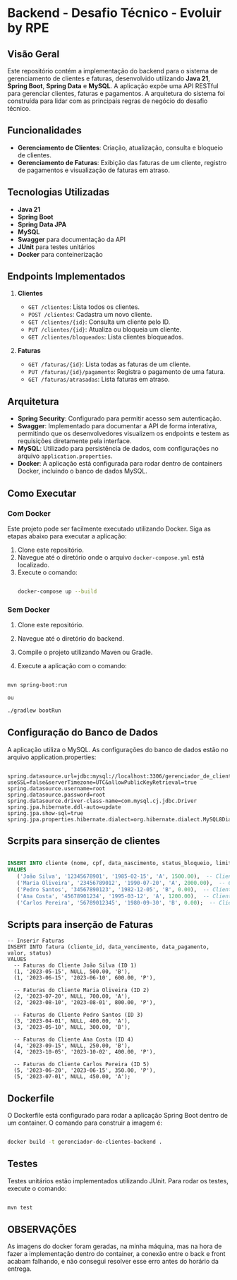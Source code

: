 # Backend - Desafio Técnico - Evoluir by RPE

## Visão Geral

Este repositório contém a implementação do backend para o sistema de gerenciamento de clientes e faturas, desenvolvido utilizando **Java 21**, **Spring Boot**, **Spring Data** e **MySQL**. A aplicação expõe uma API RESTful para gerenciar clientes, faturas e pagamentos. A arquitetura do sistema foi construída para lidar com as principais regras de negócio do desafio técnico.

## Funcionalidades

- **Gerenciamento de Clientes**: Criação, atualização, consulta e bloqueio de clientes.
- **Gerenciamento de Faturas**: Exibição das faturas de um cliente, registro de pagamentos e visualização de faturas em atraso.

## Tecnologias Utilizadas

- **Java 21**
- **Spring Boot**
- **Spring Data JPA**
- **MySQL**
- **Swagger** para documentação da API
- **JUnit** para testes unitários
- **Docker** para conteinerização

## Endpoints Implementados

1. **Clientes**
    - `GET /clientes`: Lista todos os clientes.
    - `POST /clientes`: Cadastra um novo cliente.
    - `GET /clientes/{id}`: Consulta um cliente pelo ID.
    - `PUT /clientes/{id}`: Atualiza ou bloqueia um cliente.
    - `GET /clientes/bloqueados`: Lista clientes bloqueados.

2. **Faturas**
    - `GET /faturas/{id}`: Lista todas as faturas de um cliente.
    - `PUT /faturas/{id}/pagamento`: Registra o pagamento de uma fatura.
    - `GET /faturas/atrasadas`: Lista faturas em atraso.

## Arquitetura

- **Spring Security**: Configurado para permitir acesso sem autenticação.
- **Swagger**: Implementado para documentar a API de forma interativa, permitindo que os desenvolvedores visualizem os endpoints e testem as requisições diretamente pela interface.
- **MySQL**: Utilizado para persistência de dados, com configurações no arquivo `application.properties`.
- **Docker**: A aplicação está configurada para rodar dentro de containers Docker, incluindo o banco de dados MySQL.

## Como Executar

### Com Docker

Este projeto pode ser facilmente executado utilizando Docker. Siga as etapas abaixo para executar a aplicação:

1. Clone este repositório.
2. Navegue até o diretório onde o arquivo `docker-compose.yml` está localizado.
3. Execute o comando:
   ```bash
   
   docker-compose up --build
   ````
### Sem Docker

1. Clone este repositório.

2. Navegue até o diretório do backend.

3. Compile o projeto utilizando Maven ou Gradle.

4. Execute a aplicação com o comando:

```bash

mvn spring-boot:run

ou

./gradlew bootRun

```
## Configuração do Banco de Dados

A aplicação utiliza o MySQL. As configurações do banco de dados estão no arquivo application.properties:

```properties

spring.datasource.url=jdbc:mysql://localhost:3306/gerenciador_de_clientes?useSSL=false&serverTimezone=UTC&allowPublicKeyRetrieval=true
spring.datasource.username=root
spring.datasource.password=root
spring.datasource.driver-class-name=com.mysql.cj.jdbc.Driver
spring.jpa.hibernate.ddl-auto=update
spring.jpa.show-sql=true
spring.jpa.properties.hibernate.dialect=org.hibernate.dialect.MySQL8Dialect
````

## Scrpits para sinserção de clientes

```SQL

INSERT INTO cliente (nome, cpf, data_nascimento, status_bloqueio, limite_credito)
VALUES
   ('João Silva', '12345678901', '1985-02-15', 'A', 1500.00),  -- Cliente Ativo
   ('Maria Oliveira', '23456789012', '1990-07-20', 'A', 2000.00),  -- Cliente Ativo
   ('Pedro Santos', '34567890123', '1982-12-05', 'B', 0.00),  -- Cliente Bloqueado
   ('Ana Costa', '45678901234', '1995-03-12', 'A', 1200.00),  -- Cliente Ativo
   ('Carlos Pereira', '56789012345', '1980-09-30', 'B', 0.00);  -- Cliente Bloqueado
```

## Scripts para inserção de Faturas

```
-- Inserir Faturas
INSERT INTO fatura (cliente_id, data_vencimento, data_pagamento, valor, status)
VALUES
  -- Faturas do Cliente João Silva (ID 1)
  (1, '2023-05-15', NULL, 500.00, 'B'),  
  (1, '2023-06-15', '2023-06-10', 600.00, 'P'),  

  -- Faturas do Cliente Maria Oliveira (ID 2)
  (2, '2023-07-20', NULL, 700.00, 'A'),  
  (2, '2023-08-10', '2023-08-01', 800.00, 'P'),  

  -- Faturas do Cliente Pedro Santos (ID 3)
  (3, '2023-04-01', NULL, 400.00, 'A'),  
  (3, '2023-05-10', NULL, 300.00, 'B'),  

  -- Faturas do Cliente Ana Costa (ID 4)
  (4, '2023-09-15', NULL, 250.00, 'B'),  
  (4, '2023-10-05', '2023-10-02', 400.00, 'P'),  

  -- Faturas do Cliente Carlos Pereira (ID 5)
  (5, '2023-06-20', '2023-06-15', 350.00, 'P'),  
  (5, '2023-07-01', NULL, 450.00, 'A');  
```

## Dockerfile
O Dockerfile está configurado para rodar a aplicação Spring Boot dentro de um container. O comando para construir a imagem é:

```bash

docker build -t gerenciador-de-clientes-backend .

```
## Testes
Testes unitários estão implementados utilizando JUnit. Para rodar os testes, execute o comando:

```bash

mvn test
````
## OBSERVAÇÕES

As imagens do docker foram geradas, na minha máquina, mas na hora de fazer a implementação dentro do container, a conexão entre o back e front acabam falhando, e não consegui resolver esse erro antes do horário da entrega. 





